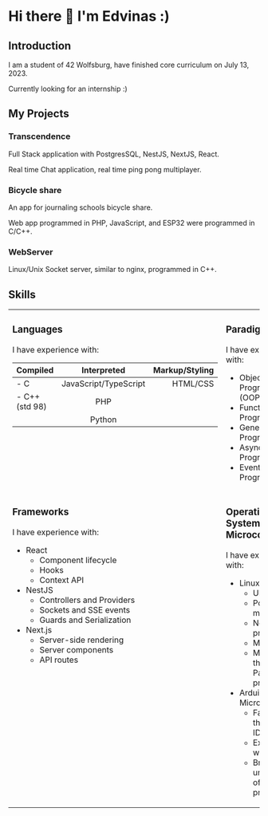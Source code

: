 # Hi there 👋 I'm Edvinas :)

## Introduction

I am a student of 42 Wolfsburg, have finished core curriculum on July 13, 2023.

Currently looking for an internship :)

## My Projects

### Transcendence

Full Stack application with PostgresSQL, NestJS, NextJS, React. 

Real time Chat application, real time ping pong multiplayer.

### Bicycle share

An app for journaling schools bicycle share.

Web app programmed in PHP, JavaScript, and ESP32 were programmed in C/C++.

### WebServer

Linux/Unix Socket server, similar to nginx, programmed in C++.

## Skills

<table>
<tr>
<td valign="top" width="50%">

### Languages

I have experience with:

| Compiled      | Interpreted            | Markup/Styling |
|---------------|:----------------------:|---------------:|
| - C           | JavaScript/TypeScript  | HTML/CSS       |
| - C++ (std 98)| PHP                    |                |
|               | Python                 |                |

</td>
<td valign="top" width="50%">

### Paradigms

I have experience with:

- Object-Oriented Programming (OOP)
- Functional Programming
- Generic Programming
- Asynchronous Programming
- Event-Driven Programming

</td>
</tr>
<tr>
<td valign="top" width="50%">

### Frameworks

I have experience with:

- React
  - Component lifecycle
  - Hooks
  - Context API
- NestJS
  - Controllers and Providers
  - Sockets and SSE events
  - Guards and Serialization
- Next.js
  - Server-side rendering
  - Server components
  - API routes

</td>
<td valign="top" width="50%">

### Operating Systems and Microcontrollers

I have experience with:

- Linux API
  - UNIX sockets
  - Polling mechanisms
  - Non-blocking programming
  - Multiplexing
  - Multi-threading / Parallel programming
- Arduino / Microcontrollers
  - Familiar with the Arduino IDE
  - Experience with ESP32
  - Brief understanding of real-time programming

</td>
</tr>
</table>
